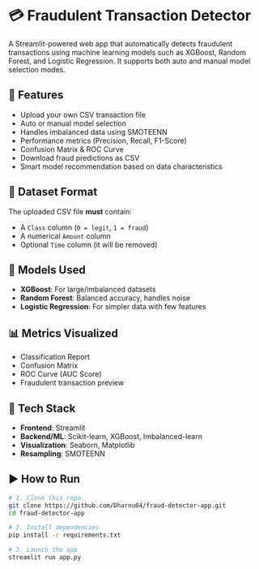 # 💳 Fraudulent Transaction Detector

A Streamlit-powered web app that automatically detects fraudulent transactions using machine learning models such as XGBoost, Random Forest, and Logistic Regression. It supports both auto and manual model selection modes.

## 🚀 Features

- Upload your own CSV transaction file
- Auto or manual model selection
- Handles imbalanced data using SMOTEENN
- Performance metrics (Precision, Recall, F1-Score)
- Confusion Matrix & ROC Curve
- Download fraud predictions as CSV
- Smart model recommendation based on data characteristics

## 📂 Dataset Format

The uploaded CSV file **must** contain:
- A `Class` column (`0 = legit`, `1 = fraud`)
- A numerical `Amount` column
- Optional `Time` column (it will be removed)

## 🧠 Models Used

- **XGBoost**: For large/imbalanced datasets
- **Random Forest**: Balanced accuracy, handles noise
- **Logistic Regression**: For simpler data with few features

## 📊 Metrics Visualized

- Classification Report
- Confusion Matrix
- ROC Curve (AUC Score)
- Fraudulent transaction preview

## 🔧 Tech Stack

- **Frontend**: Streamlit
- **Backend/ML**: Scikit-learn, XGBoost, Imbalanced-learn
- **Visualization**: Seaborn, Matplotlib
- **Resampling**: SMOTEENN

## ▶️ How to Run


```bash
# 1. Clone this repo
git clone https://github.com/Dharnu04/fraud-detector-app.git
cd fraud-detector-app

# 2. Install dependencies
pip install -r requirements.txt

# 3. Launch the app
streamlit run app.py
